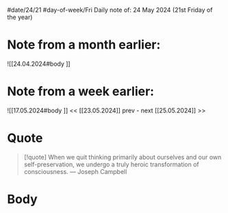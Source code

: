
#date/24/21
#day-of-week/Fri
Daily note of: 24 May 2024 (21st Friday of the year)

# Note from a month earlier:
![[24.04.2024#body ]]

# Note from a week earlier:
![[17.05.2024#body ]]
 << [[23.05.2024]] prev - next [[25.05.2024]] >>
# Quote

> [!quote] When we quit thinking primarily about ourselves and our own self-preservation, we undergo a truly heroic transformation of consciousness.
> — Joseph Campbell
# Body

